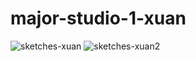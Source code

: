 # major-studio-1-xuan
![sketches-xuan](https://github.com/user-attachments/assets/7c313a2c-dd8d-408b-bdc4-d6d87b04497d)
![sketches-xuan2](https://github.com/user-attachments/assets/49cdc789-7a73-47d5-bc3d-c81413ecb634)
